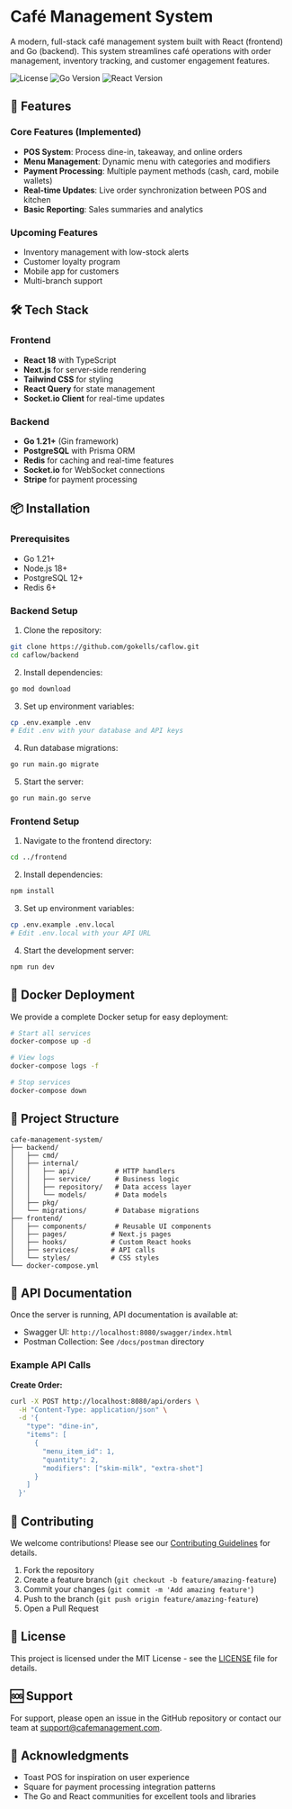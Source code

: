 # Café Management System

A modern, full-stack café management system built with React (frontend) and Go (backend). This system streamlines café operations with order management, inventory tracking, and customer engagement features.

![License](https://img.shields.io/badge/license-MIT-blue.svg)
![Go Version](https://img.shields.io/badge/go-1.21%2B-blue)
![React Version](https://img.shields.io/badge/react-18%2B-blue)

## 🚀 Features

### Core Features (Implemented)
- **POS System**: Process dine-in, takeaway, and online orders
- **Menu Management**: Dynamic menu with categories and modifiers
- **Payment Processing**: Multiple payment methods (cash, card, mobile wallets)
- **Real-time Updates**: Live order synchronization between POS and kitchen
- **Basic Reporting**: Sales summaries and analytics

### Upcoming Features
- Inventory management with low-stock alerts
- Customer loyalty program
- Mobile app for customers
- Multi-branch support

## 🛠️ Tech Stack

### Frontend
- **React 18** with TypeScript
- **Next.js** for server-side rendering
- **Tailwind CSS** for styling
- **React Query** for state management
- **Socket.io Client** for real-time updates

### Backend
- **Go 1.21+** (Gin framework)
- **PostgreSQL** with Prisma ORM
- **Redis** for caching and real-time features
- **Socket.io** for WebSocket connections
- **Stripe** for payment processing

## 📦 Installation

### Prerequisites
- Go 1.21+
- Node.js 18+
- PostgreSQL 12+
- Redis 6+

### Backend Setup

1. Clone the repository:
```bash
git clone https://github.com/gokells/caflow.git
cd caflow/backend
```

2. Install dependencies:
```bash
go mod download
```

3. Set up environment variables:
```bash
cp .env.example .env
# Edit .env with your database and API keys
```

4. Run database migrations:
```bash
go run main.go migrate
```

5. Start the server:
```bash
go run main.go serve
```

### Frontend Setup

1. Navigate to the frontend directory:
```bash
cd ../frontend
```

2. Install dependencies:
```bash
npm install
```

3. Set up environment variables:
```bash
cp .env.example .env.local
# Edit .env.local with your API URL
```

4. Start the development server:
```bash
npm run dev
```

## 🐳 Docker Deployment

We provide a complete Docker setup for easy deployment:

```bash
# Start all services
docker-compose up -d

# View logs
docker-compose logs -f

# Stop services
docker-compose down
```

## 📁 Project Structure

```
cafe-management-system/
├── backend/
│   ├── cmd/
│   ├── internal/
│   │   ├── api/          # HTTP handlers
│   │   ├── service/      # Business logic
│   │   ├── repository/   # Data access layer
│   │   └── models/       # Data models
│   ├── pkg/
│   └── migrations/       # Database migrations
├── frontend/
│   ├── components/       # Reusable UI components
│   ├── pages/           # Next.js pages
│   ├── hooks/           # Custom React hooks
│   ├── services/        # API calls
│   └── styles/          # CSS styles
└── docker-compose.yml
```

## 🔌 API Documentation

Once the server is running, API documentation is available at:
- Swagger UI: `http://localhost:8080/swagger/index.html`
- Postman Collection: See `/docs/postman` directory

### Example API Calls

**Create Order:**
```bash
curl -X POST http://localhost:8080/api/orders \
  -H "Content-Type: application/json" \
  -d '{
    "type": "dine-in",
    "items": [
      {
        "menu_item_id": 1,
        "quantity": 2,
        "modifiers": ["skim-milk", "extra-shot"]
      }
    ]
  }'
```

## 🤝 Contributing

We welcome contributions! Please see our [Contributing Guidelines](CONTRIBUTING.md) for details.

1. Fork the repository
2. Create a feature branch (`git checkout -b feature/amazing-feature`)
3. Commit your changes (`git commit -m 'Add amazing feature'`)
4. Push to the branch (`git push origin feature/amazing-feature`)
5. Open a Pull Request

## 📄 License

This project is licensed under the MIT License - see the [LICENSE](LICENSE) file for details.

## 🆘 Support

For support, please open an issue in the GitHub repository or contact our team at support@cafemanagement.com.

## 🙏 Acknowledgments

- Toast POS for inspiration on user experience
- Square for payment processing integration patterns
- The Go and React communities for excellent tools and libraries
